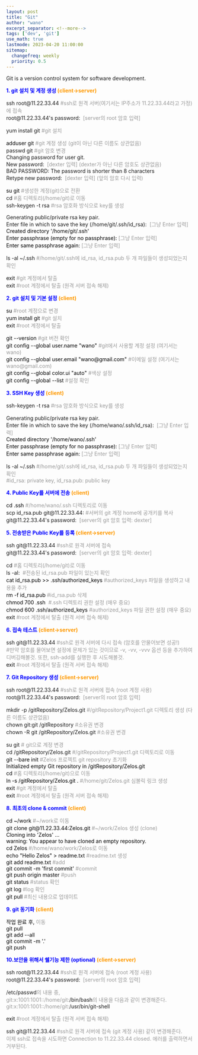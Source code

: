 ```yaml
---
layout: post
title: "Git"
author: "wano"
excerpt_separator: <!--more-->
tags: ['dev', 'git']
use_math: true
lastmode: 2023-04-20 11:00:00
sitemap:
  changefreq: weekly
  priority: 0.5
---
```


Git is a version control system for software development.<!--more-->

<p><span style="color: #0000ff;"><strong>1. git 설치 및 계정 생성<span style="color: #ff9900;">&nbsp;(client-&gt;<strong><span style="color: #ff9900;">server</span></strong></span></strong></span><span style="color: #0000ff;"><strong><span style="color: #ff9900;">)</span></strong></span></p>
<p>ssh root@11.22.33.44<span style="color: #999999;">&nbsp;#ssh로 원격 서버(여기서는 IP주소가 11.22.33.44라고 가정)에 접속<br></span>root@11.22.33.44's password:&nbsp;<span style="color: #999999;">&nbsp;[server의 root 암호&nbsp;입력]</span></p>
<p>yum install git<span style="color: #999999;"> #git 설치</span></p>
<p><span style="color: #000000;">adduser git<span style="color: #999999;">&nbsp;#git 계정 생성 (git이 아닌 다른 이름도 상관없음)</span></span><span style="color: #999999;"><br></span>passwd git&nbsp;<span style="color: #999999;">#git 암호 변경</span><span style="color: #999999;"><br></span>Changing password for user git.<span style="color: #999999;"><br></span>New&nbsp;password:&nbsp;<span style="color: #999999;">&nbsp;[dexter&nbsp;입력] (dexter가 아닌 다른 암호도 상관없음)<span style="color: #999999;"><br></span></span>BAD PASSWORD: The password is shorter than 8 characters<span style="color: #999999;"><br></span>Retype new&nbsp;password:&nbsp;<span style="color: #999999;">&nbsp;[dexter&nbsp;입력] (앞의 암호 다시 입력)<span style="color: #999999;"><br></span></span></p>
<p><span style="color: #000000;">su git<span style="color: #999999;">&nbsp;#생성한 계정(git)으로 전환<br></span></span>cd<span style="color: #999999;">&nbsp;#홈 디렉토리(/home/git)로 이동<span style="color: #000000;"><span style="color: #999999;"><br></span></span></span>ssh-keygen -t rsa<span style="color: #999999;">&nbsp;#rsa 암호화 방식으로 key를 생성</span></p>
<p>Generating public/private rsa key pair.<br>Enter file in which to save the key (/home/git/.ssh/id_rsa):&nbsp;<span style="color: #999999;">&nbsp;[그냥&nbsp;Enter 입력]<br><span style="color: #000000;">Created directory '/home/git/.ssh'<span style="color: #999999;"><br><span style="color: #000000;">Enter passphrase (empty for no passphrase):<span style="color: #999999;">&nbsp;[그냥&nbsp;Enter 입력]<br><span style="color: #000000;">Enter same passphrase again:<span style="color: #999999;">&nbsp;[그냥&nbsp;Enter 입력]</span></span></span></span></span></span></span></p>
<p>ls -al ~/.ssh<span style="color: #999999;">&nbsp;#/home/git/.ssh에 id_rsa, id_rsa.pub 두 개 파일들이 생성되었는지 확인</span><span style="color: #999999;"><span style="color: #999999;"><br></span></span></p>
<p><span style="color: #000000;">exit</span><span style="color: #999999;"> #git 계정에서 탈출<br></span>e<span style="color: #999999;"><span style="color: #000000;">xit</span></span><span style="color: #999999;">&nbsp;#root 계정에서 탈출 (원격 서버 접속 해제)</span></p>
<p><span style="color: #0000ff;"><strong>2. git 설치 및 기본 설정<span style="color: #ff9900;">&nbsp;(<strong><span style="color: #ff9900;">client</span></strong>)</span></strong></span></p>
<p><span style="color: #000000;">su<span style="color: #999999;"> #root 계정으로 변경</span></span><br><span style="color: #000000;">yum install git<span style="color: #999999;"> #git 설치</span></span><br><span style="color: #000000;">exit<span style="color: #999999;"> #root 계정에서 탈출</span></span></p>
<p><span style="color: #000000;">git --version<span style="color: #999999;"> #git 버전 확인</span></span><br><span style="color: #000000;">git config --global user.name "wano"<span style="color: #999999;"> #git에서 사용할 계정 설정 (여기서는 wano)</span></span><br><span style="color: #000000;">git config --global user.email "wano@gmail.com"<span style="color: #999999;"> #이메일 설정 (여기서는wano@gmail.com)</span></span><br><span style="color: #000000;">git config --global color.ui "auto"<span style="color: #999999;"> #색상 설정</span></span><br><span style="color: #000000;">git config --global --list<span style="color: #999999;"> #설정 확인</span></span></p>
<p><span style="color: #0000ff;"><strong><strong>3. SSH Key 생성<span style="color: #ff9900;">&nbsp;(<strong><span style="color: #ff9900;">client</span></strong>)</span></strong></strong></span></p>
<p><span style="line-height: 1.6;">ssh-keygen -t rsa</span><span style="color: #999999;"> #rsa 암호화 방식으로 key를 생성</span></p>
<p>Generating public/private rsa key pair.<br>Enter file in which to save the key (/home/wano/.ssh/id_rsa):&nbsp;<span style="color: #999999;">&nbsp;[그냥&nbsp;Enter 입력]<br><span style="color: #000000;">Created directory '/home/wano/.ssh'<span style="color: #999999;"><br><span style="color: #000000;">Enter passphrase (empty for no passphrase):<span style="color: #999999;">&nbsp;[그냥&nbsp;Enter 입력]<br><span style="color: #000000;">Enter same passphrase again:<span style="color: #999999;">&nbsp;[그냥&nbsp;Enter 입력</span></span></span></span></span></span></span><span style="color: #999999;"><span style="color: #000000;"><span style="color: #999999;"><span style="color: #000000;"><span style="color: #999999;"><span style="color: #000000;"><span style="color: #999999;">]</span></span></span></span></span></span></span></p>
<p>ls -al ~/.ssh<span style="color: #999999;">&nbsp;#/home/git/.ssh에 id_rsa, id_rsa.pub 두 개 파일들이 생성되었는지 확인<span style="color: #999999;"><span style="color: #000000;"><span style="color: #999999;"><span style="color: #000000;"><span style="color: #999999;"><br></span></span></span></span></span><span style="color: #999999;"><span style="color: #000000;"><span style="color: #999999;"><span style="color: #000000;"><span style="color: #999999;"><span style="color: #000000;"><span style="color: #999999;">#id_rsa: private key, id_rsa.pub: public key</span></span></span></span></span></span></span></span></p>
<p><span style="color: #0000ff;"><strong>4. Public&nbsp;Key를 서버에 전송<span style="color: #ff9900;">&nbsp;(client</span></strong></span><span style="color: #0000ff;"><strong><span style="color: #ff9900;">)</span></strong></span></p>
<p><span style="color: #999999;"><span style="color: #000000;"><span style="color: #999999;"><span style="color: #000000;"><span style="color: #999999;"><span style="color: #000000;">cd .ssh<span style="color: #999999;">&nbsp;#/home/wano/.ssh 디렉토리로 이동<br></span></span></span></span></span></span></span>scp id_rsa.pub git@11.22.33.44:<span style="color: #999999;">&nbsp;#서버의 git 계정&nbsp;home에 공개키를 복사</span><span style="color: #999999;"><br></span>git@11.22.33.44's password:&nbsp;<span style="color: #999999;">&nbsp;[server의 git&nbsp;암호&nbsp;입력: dexter]</span></p>
<p><span style="color: #0000ff;"><strong>5. 전송받은 Public&nbsp;Key를 등록<span style="color: #ff9900;"> <span style="color: #0000ff;"><strong><span style="color: #ff9900;">(client-&gt;<strong><span style="color: #ff9900;">server</span></strong></span></strong></span></span></strong></span><span style="color: #0000ff;"><strong><span style="color: #ff9900;">)</span></strong></span></p>
<p>ssh git@11.22.33.44<span style="color: #999999;">&nbsp;#ssh로 원격 서버에 접속<br></span>git@11.22.33.44's password:&nbsp;<span style="color: #999999;">&nbsp;[server의 git&nbsp;암호&nbsp;입력: dexter]</span></p>
<p>cd<span style="color: #999999;">&nbsp;#홈 디렉토리(/home/git)로 이동</span><span style="color: #999999;"><br></span>ls -al:&nbsp;<span style="color: #999999;">&nbsp;#전송된 id_rsa.pub 파일이 있는지<span style="color: #999999;"> 확인</span><br><span style="color: #000000;"><span style="color: #000000;">cat id_rsa.pub &gt;&gt;&nbsp;.ssh/authorized_keys</span><span style="color: #999999;"><span style="color: #999999;">&nbsp;#authorized_keys 파일을 생성하고 내용을&nbsp;<span style="color: #999999;">추가</span><br><span style="color: #000000;"><span style="color: #999999;"><span style="color: #000000;">rm -f id_rsa.pub</span></span><span style="color: #999999;">&nbsp;#id_rsa.pub 삭제<span style="color: #999999;"><span style="color: #000000;"><span style="color: #999999;"><span style="color: #999999;"><span style="color: #000000;"><span style="color: #999999;"><br></span></span></span></span></span></span><span style="color: #999999;"><span style="color: #000000;">chmod 700 .ssh&nbsp;</span></span><span style="color: #999999;">&nbsp;#.ssh 디렉토리 권한 설정 (매우 중요)</span><span style="color: #999999;"><span style="color: #000000;"><span style="color: #999999;"><span style="color: #999999;"><span style="color: #000000;"><span style="color: #999999;"><br></span></span></span></span></span></span><span style="color: #999999;"><span style="color: #000000;">chmod 600 .ssh/authorized_keys</span></span><span style="color: #999999;">&nbsp;#authorized_keys 파일&nbsp;권한 설정 (매우 중요)</span></span></span></span></span></span></span><span style="color: #999999;"><span style="color: #000000;"><span style="color: #999999;"><span style="color: #999999;"><span style="color: #000000;"><span style="color: #999999;"><br></span></span></span></span></span></span>e<span style="color: #999999;"><span style="color: #000000;">xit</span></span><span style="color: #999999;">&nbsp;#root 계정에서 탈출 (원격 서버 접속 해제)</span></p>
<p><span style="color: #0000ff;"><strong>6. 접속 테스트<span style="color: #ff9900;"> <span style="color: #0000ff;"><strong><span style="color: #0000ff;"><strong><span style="color: #ff9900;"><span style="color: #0000ff;"><strong><span style="color: #ff9900;">(client-&gt;<strong><span style="color: #ff9900;">server</span></strong></span></strong></span></span></strong></span></strong></span><span style="color: #0000ff;"><strong><span style="color: #ff9900;">)</span></strong></span></span></strong></span></p>
<p>ssh git@11.22.33.44<span style="color: #999999;"> #ssh로 원격 서버에 다시 접속 (암호를 안물어보면 성공!)<span style="color: #999999;"><span style="color: #000000;"><span style="color: #999999;"><span style="color: #000000;"><span style="color: #999999;"><br></span></span></span></span></span><span style="color: #999999;"><span style="color: #000000;"><span style="color: #999999;"><span style="color: #000000;"><span style="color: #999999;"><span style="color: #000000;"><span style="color: #999999;">#만약 암호를 물어보면 설정에 문제가 있는 것이므로 -v, -vv, -vvv 옵션 등을 추가하여 디버깅해볼것.&nbsp;<span style="color: #999999;"><span style="color: #000000;"><span style="color: #999999;"><span style="color: #999999;"><span style="color: #000000;"><span style="color: #999999;"><span style="color: #999999;">또한, ssh-add를 실행한 후 시도해볼것.</span></span></span></span></span></span></span><span style="color: #999999;"><span style="color: #000000;"><span style="color: #999999;"><span style="color: #999999;"><span style="color: #000000;"><span style="color: #999999;"><br></span></span></span></span></span></span><span style="color: #999999;"><span style="color: #000000;">exit</span></span><span style="color: #999999;">&nbsp;#root 계정에서 탈출 (원격 서버 접속 해제)</span></span></span></span></span></span></span></span></span></p>
<p><span style="color: #0000ff;"><strong>7.&nbsp;Git Repository 생성<span style="color: #0000ff;"><strong><span style="color: #ff9900;">&nbsp;<span style="color: #0000ff;"><strong><span style="color: #ff9900;">(<strong><span style="color: #ff9900;"><span style="color: #0000ff;"><strong><span style="color: #0000ff;"><strong><span style="color: #ff9900;"><span style="color: #0000ff;"><strong><span style="color: #ff9900;">client-&gt;<strong><span style="color: #ff9900;">server</span></strong></span></strong></span></span></strong></span></strong></span></span></strong></span></strong></span></span></strong></span></strong></span><span style="color: #0000ff;"><strong><span style="color: #ff9900;">)</span></strong></span></p>
<p>ssh root@11.22.33.44<span style="color: #999999;"> #ssh로 원격 서버에 접속 (root 계정 사용)<br></span>root@11.22.33.44's password:&nbsp;<span style="color: #999999;">&nbsp;[server의 root 암호&nbsp;입력]</span></p>
<p>mkdir -p /gitRepository/Zelos.git<span style="color: #999999;">&nbsp;#/gitRepository/Project1.git 디렉토리 생성 (다른 이름도 상관없음<span style="color: #999999;">)</span><span style="color: #999999;"><br></span></span>chown&nbsp;git:git /gitRepository<span style="color: #999999;"><span style="color: #999999;">&nbsp;#소유권 변경<br></span></span>chown -R git /gitRepository/Zelos.git<span style="color: #999999;"><span style="color: #999999;">&nbsp;#소유권 변경</span></span></p>
<p>su git<span style="color: #999999;"><span style="color: #999999;"> # git으로 계정 변경<br></span></span>cd /gitRepository/Zelos.git<span style="color: #999999;"><span style="color: #999999;">&nbsp;#/gitRepository/Project1.git 디렉토리로 이동<span style="color: #999999;"><span style="color: #000000;"><span style="color: #999999;"><span style="color: #999999;"><span style="color: #000000;"><span style="color: #999999;"><br></span></span></span></span></span></span><span style="color: #999999;"><span style="color: #000000;">git --bare init</span></span><span style="color: #999999;">&nbsp;#Zelos 프로젝트&nbsp;git repository 초기화<span style="color: #999999;"><span style="color: #000000;"><span style="color: #999999;"><span style="color: #999999;"><span style="color: #000000;"><span style="color: #999999;"><br></span></span></span></span></span></span><span style="color: #999999;"><span style="color: #000000;">Initialized empty Git repository in /gitRepository/Zelos.git<span style="color: #999999;"><span style="color: #000000;"><span style="color: #999999;"><span style="color: #999999;"><span style="color: #000000;"><span style="color: #999999;"><br></span></span></span></span></span></span><span style="color: #999999;"><span style="color: #000000;">cd&nbsp;</span></span><span style="color: #999999;">#홈 디렉토리(/home/git)으로 이동</span></span></span><span style="color: #000000;"><span style="color: #999999;"><span style="color: #000000;"><span style="color: #999999;"><br><span style="color: #000000;">ln -s /gitRepository/Zelos.git .<span style="color: #999999;">&nbsp;#/home/git/Zelos.git 심볼릭 링크 생성<br><span style="color: #000000;"><span style="color: #999999;"><span style="color: #999999;"><span style="color: #000000;"><span style="color: #000000;"><span style="color: #999999;"><span style="color: #000000;">exit</span></span><span style="color: #999999;"> #git 계정에서 탈출<br></span></span>e<span style="color: #999999;"><span style="color: #000000;">xit</span></span><span style="color: #999999;">&nbsp;#root 계정에서 탈출 (원격 서버 접속 해제)</span></span></span></span></span></span></span></span></span></span></span></span></span></span></p>
<p><span style="color: #0000ff;"><strong>8. 최초의 clone &amp; commit<span style="color: #ff9900;">&nbsp;<span style="color: #0000ff;"><strong><span style="color: #ff9900;">(client</span></strong></span><span style="color: #0000ff;"><strong><span style="color: #ff9900;">)</span></strong></span></span></strong></span></p>
<p><span style="color: #000000;">cd ~/work<span style="color: #999999;"> #~/work로 이동</span></span><br><span style="color: #000000;">git clone git@11.22.33.44:Zelos.git<span style="color: #999999;"> #~/work/Zelos 생성 (clone)<br><span style="color: #000000;">Cloning into 'Zelos' ...<br><span style="color: #000000;">warning: You appear to have cloned an empty repository.</span></span></span></span><br><span style="color: #000000;">cd Zelos<span style="color: #999999;">&nbsp;#/home/wano/work/Zelos로 이동</span></span><br><span style="color: #000000;">echo "Hello Zelos" &gt; readme.txt<span style="color: #999999;"> #readme.txt 생성</span></span><br><span style="color: #000000;">git add readme.txt<span style="color: #999999;"> #add</span></span><br><span style="color: #000000;">git commit -m 'first commit'<span style="color: #999999;"> #commit</span></span><br><span style="color: #000000;">git push origin master<span style="color: #999999;"> #push</span></span><br><span style="color: #000000;">git status<span style="color: #999999;"> #status 확인</span></span><br><span style="color: #000000;">git log<span style="color: #999999;"> #log 확인</span></span><br><span style="color: #000000;">git pull<span style="color: #999999;"> #최신 내용으로 업데이트</span></span></p>
<p><span style="color: #0000ff;"><strong>9. git 동기화<span style="color: #ff9900;">&nbsp;<span style="color: #0000ff;"><strong><span style="color: #ff9900;">(client</span></strong></span><span style="color: #0000ff;"><strong><span style="color: #ff9900;">)</span></strong></span></span></strong></span></p>
<p><span style="color: #000000;">작업 완료 후,<span style="color: #000000;"><span style="color: #999999;"> 이동</span></span><br><span style="color: #000000;">git&nbsp;pull</span><br>git add --all<br><span style="color: #000000;">git commit -m '.'<span style="color: #000000;"><span style="color: #999999;">&nbsp;</span></span><br><span style="color: #000000;">git push</span></span></span></p>
<p><span style="color: #0000ff;"><strong>10.<strong>보안을 위해서 쉘기능 제한 (optional)<span style="color: #0000ff;"><strong><span style="color: #ff9900;"> <span style="color: #0000ff;"><strong><span style="color: #ff9900;">(client-&gt;<strong><span style="color: #ff9900;">server</span></strong></span></strong></span></span></strong></span></strong></strong></span><span style="color: #0000ff;"><strong><span style="color: #ff9900;">)</span></strong></span></p>
<p>ssh root@11.22.33.44<span style="color: #999999;">&nbsp;#ssh로 원격 서버에 접속 (root 계정 사용)</span><span style="color: #999999;"><br></span>root@11.22.33.44's password:&nbsp;<span style="color: #999999;">&nbsp;[server의 root 암호&nbsp;입력]</span></p>
<p>/etc/passwd<span style="color: #999999;">의 내용 중,<br><span style="color: #999999;">git:x:1001:1001::/home/git:</span></span>/bin/bash<span style="color: #999999;"><span style="color: #999999;">의 내용을 다음과 같이 변경해준다.</span><br><span style="color: #999999;">git:x:1001:1001::/home/git:</span></span>/usr/bin/git-shell</p>
<p>e<span style="color: #999999;"><span style="color: #000000;">xit</span></span><span style="color: #999999;">&nbsp;#root 계정에서 탈출 (원격 서버 접속 해제)</span></p>
<p>ssh git@11.22.33.44<span style="color: #999999;">&nbsp;#ssh로 원격 서버에 접속 (git 계정 사용)<span style="color: #999999;"> 같이 변경해준다.</span><br></span><span style="color: #999999;">이제 ssh로 접속을 시도하면 Connection to 11.22.33.44 closed. 에러를 출력하면서 거부된다.</span></p>
